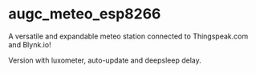 # augc_meteo_esp8266
A versatile and expandable meteo station connected to Thingspeak.com and Blynk.io!

Version with luxometer, auto-update and deepsleep delay.
